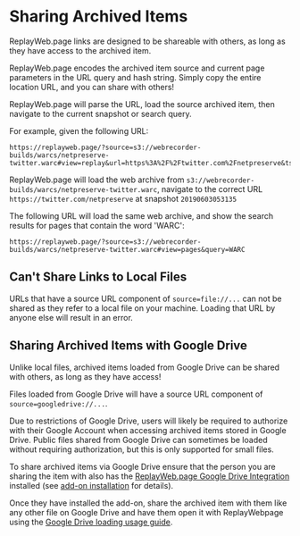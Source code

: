 # Sharing Archived Items

ReplayWeb.page links are designed to be shareable with others, as long as they have access to the archived item.

ReplayWeb.page encodes the archived item source and current page parameters in the URL query and hash string. Simply copy the entire location URL, and you can share with others!

ReplayWeb.page will parse the URL, load the source archived item, then navigate to the current snapshot or search query.

For example, given the following URL:

```
https://replayweb.page/?source=s3://webrecorder-builds/warcs/netpreserve-twitter.warc#view=replay&url=https%3A%2F%2Ftwitter.com%2Fnetpreserve&ts=20190603053135
```

ReplayWeb.page will load the web archive from `s3://webrecorder-builds/warcs/netpreserve-twitter.warc`, navigate to the correct URL `https://twitter.com/netpreserve` at snapshot `20190603053135`

The following URL will load the same web archive, and show the search results for pages that contain the word 'WARC':

```
https://replayweb.page/?source=s3://webrecorder-builds/warcs/netpreserve-twitter.warc#view=pages&query=WARC
```

## Can't Share Links to Local Files

URLs that have a source URL component of `source=file://...` can not be shared as they refer to a local file on your machine. Loading that URL by anyone else will result in an error.

## Sharing Archived Items with Google Drive

Unlike local files, archived items loaded from Google Drive can be shared with others, as long as they have access!

Files loaded from Google Drive will have a source URL component of `source=googledrive://...`.

Due to restrictions of Google Drive, users will likely be required to authorize with their Google Account when accessing archived items stored in Google Drive. Public files shared from Google Drive can sometimes be loaded without requiring authorization, but this is only supported for small files.

To share archived items via Google Drive ensure that the person you are sharing the item with also has the [ReplayWeb.page Google Drive Integration](https://gsuite.google.com/u/2/marketplace/app/replaywebpage/160798412227) installed (see [add-on installation](loading.md#add-on-installation) for details).

Once they have installed the add-on, share the archived item with them like any other file on Google Drive and have them open it with ReplayWebpage using the [Google Drive loading usage guide](loading.md#usage).
